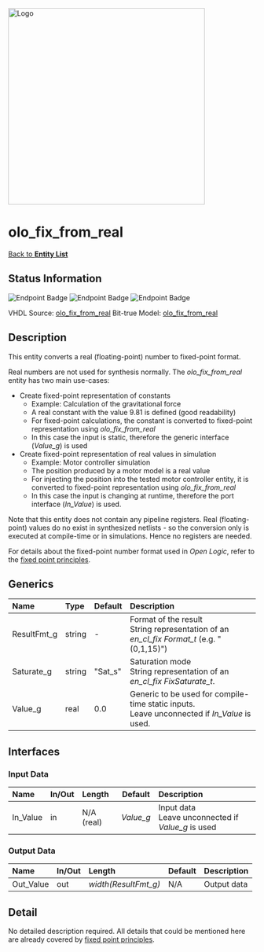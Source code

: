 <img src="../Logo.png" alt="Logo" width="400">

# olo_fix_from_real

[Back to **Entity List**](../EntityList.md)

## Status Information

![Endpoint Badge](https://img.shields.io/endpoint?url=https://storage.googleapis.com/open-logic-badges/coverage/olo_fix_from_real.json?cacheSeconds=0)
![Endpoint Badge](https://img.shields.io/endpoint?url=https://storage.googleapis.com/open-logic-badges/branches/olo_fix_from_real.json?cacheSeconds=0)
![Endpoint Badge](https://img.shields.io/endpoint?url=https://storage.googleapis.com/open-logic-badges/issues/olo_fix_from_real.json?cacheSeconds=0)

VHDL Source: [olo_fix_from_real](../../src/fix/vhdl/olo_fix_from_real.vhd)
Bit-true Model: [olo_fix_from_real](../../src/fix/python/olo_fix/olo_fix_from_real.py)

## Description

This entity converts a real (floating-point) number to fixed-point format.

Real numbers are not used for synthesis normally. The _olo_fix_from_real_ entity has two main use-cases:

- Create fixed-point representation of constants
  - Example: Calculation of the gravitational force
  - A real constant with the value 9.81 is defined (good readability)
  - For fixed-point calculations, the constant is converted to fixed-point representation using _olo_fix_from_real_
  - In this case the input is static, therefore the generic interface (_Value_g_) is used
- Create fixed-point representation of real values in simulation
  - Example: Motor controller simulation
  - The position produced by a motor model is a real value
  - For injecting the position into the tested motor controller entity, it is converted to fixed-point representation
    using _olo_fix_from_real_
  - In this case the input is changing at runtime, therefore the port interface (_In_Value_) is used.

Note that this entity does not contain any pipeline registers. Real (floating-point) values do no exist in synthesized
netlists - so the conversion only is executed at compile-time or in simulations. Hence no registers are needed.

For details about the fixed-point number format used in _Open Logic_, refer to the
[fixed point principles](./olo_fix_principles.md).

## Generics

| Name        | Type    | Default   | Description                                                  |
| :---------- | :------ | --------- | :----------------------------------------------------------- |
| ResultFmt_g | string  | -         | Format of the result<br />String representation of an _en_cl_fix Format_t_ (e.g. "(0,1,15)") |
| Saturate_g  | string  | "Sat_s"   | Saturation mode<br />String representation of an _en_cl_fix FixSaturate_t_. |
| Value_g     | real    | 0.0       | Generic to be used for compile-time static inputs. <br> Leave unconnected if _In_Value_ is used. |

## Interfaces

### Input Data

| Name     | In/Out | Length          | Default    | Description                               |
| :------- | :----- | :-------------- | ---------- | :---------------------------------------- |
| In_Value | in     | N/A (real)      | _Value_g_  | Input data<br />Leave unconnected if _Value_g_ is used |

### Output Data

| Name       | In/Out | Length               | Default | Description                               |
| :--------- | :----- | :------------------- | ------- | :---------------------------------------- |
| Out_Value  | out    | _width(ResultFmt_g)_ | N/A     | Output data  |

## Detail

No detailed description required. All details that could be mentioned here are already covered by
[fixed point principles](./olo_fix_principles.md).
